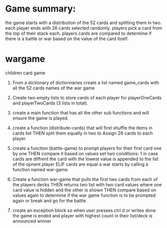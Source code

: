 # Game summary: 
the game starts with a distribution of the 52 cards and splitting them in two. 
each player ends with 26 cards selected randomly. 
players pick a card from the top of their stack each. 
players cards are compared to determine if there is a battle or war based on the value of the card itself. 





# wargame
 children card game 
1. From a dictionary of dictionnaries create a list named game_cards with all the 52 cards names of the war game 
2. Create two empty lists to store cards of each player for playerOneCards and playerTwoCards (3 lists in total).
3. create a main function that has all the other sub functions and will ensure the game is played. 

3. create a function (distribute-cards) that will first shuffle the items in cards list THEN split them equally in two to Assign 26 cards to each player.
 
4. create a  function (battle-game) to prompt players for their first card one by one THEN compare it based on values
set two conditions: 1 in case cards are diffrent the card with the lowest value is appended to the list of the opnent player ELIF cards are equal a war starts by calling a function named war-game. 

5. Create a function war-game that pulls the first two cards from each of the players decks THEN returns two list with two card values where one card value is hidden and the other is shown THEN compare based on values again to determine if the war game function is to be prompted again or break and go for the battle. 

5. create an exception block so when user presses ctrl d or writes done the game is ended and player with highest count in their list/deck is announced winner






